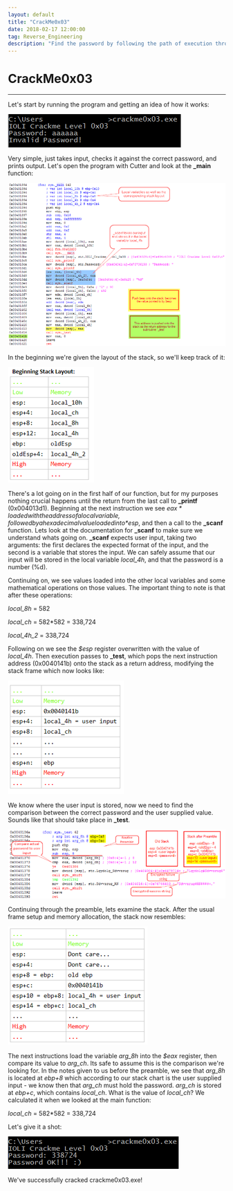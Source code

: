 ```yaml
---
layout: default
title: "CrackMe0x03"
date: 2018-02-17 12:00:00
tag: Reverse_Engineering
description: "Find the password by following the path of execution through multiple functions"
---
```


# CrackMe0x03

___

Let's start by running the program and getting an idea of how it works:

![Image](/images/crackme0x03/wrong_pw.png)

Very simple, just takes input, checks it against the correct password, and prints output. Let's open the program with Cutter and look at the **\_main** function:

![Image](/images/crackme0x03/main.png)

In the beginning we're given the layout of the stack, so we'll keep track of it:

![Image](/images/crackme0x03/stack_layout1.png)

There's a lot going on in the first half of our function, but for my purposes nothing crucial happens until the return from the last call to **\_printf** (0x004013d1). Beginning at the next instruction we see *$eax* loaded with the address of a local variable, followed by a hexadecimal value loaded into *$esp*, and then a call to the **\_scanf** function. Lets look at the documentation for **\_scanf** to make sure we understand whats going on. **\_scanf** expects user input, taking two arguments: the first declares the expected format of the input, and the second is a variable that stores the input. We can safely assume that our input will be stored in the local variable *local_4h*, and that the password is a number (%d). 

Continuing on, we see values loaded into the other local variables and some mathematical operations on those values. The important thing to note is that after these operations:

*local_8h* = 582

*local_ch* = 582\*582 = 338,724 

*local_4h_2* = 338,724

Following on we see the *$esp* register overwritten with the value of *local_4h*. Then execution passes to **\_test**, which pops the next instruction address (0x0040141b) onto the stack as a return address, modifying the stack frame which now looks like:

![Image](/images/crackme0x03/stack_layout2.png)

We know where the user input is stored, now we need to find the comparison between the correct password and the user supplied value. Sounds like that should take place in **\_test**.

![Image](/images/crackme0x03/test.png)

Continuing through the preamble, lets examine the stack. After the usual frame setup and memory allocation, the stack now resembles:

![Image](/images/crackme0x03/stack_layout3.png)

The next instructions load the variable *arg_8h* into the *$eax* register, then compare its value to *arg_ch*. Its safe to assume this is the comparison we're looking for. In the notes given to us before the preamble, we see that *arg_8h* is located at *ebp+8* which according to our stack chart is the user supplied input - we know then that *arg_ch* must hold the password. *arg_ch* is stored at *ebp+c*, which contains *local_ch*. What is the value of *local_ch*? We calculated it when we looked at the main function:

*local_ch* = 582\*582 = 338,724

Let's give it a shot:

![Image](/images/crackme0x03/correct_pw.png)

We've successfully cracked crackme0x03.exe!
